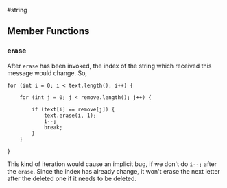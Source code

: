 #string

## Member Functions

### erase

After `erase` has been invoked, the index of the string which received this message would change.
So, 

	for (int i = 0; i < text.length(); i++) {
        
        for (int j = 0; j < remove.length(); j++) {
            
            if (text[i] == remove[j]) {
                text.erase(i, 1);
                i--;
                break;
            }
        }
        
    }

This kind of iteration would cause an implicit bug, if we don't do `i--;` after the `erase`. Since the index has already change, it won't erase the next letter after the deleted one if it needs to be deleted.
